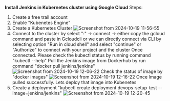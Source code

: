 **Install Jenkins in Kubernetes cluster using Google Cloud**
Steps:
1. Create a free trail account
2. Enable "Kubenetes Engine"
3. Create a Kubernetes Cluster
![Screenshot from 2024-10-19 11-56-55](https://github.com/user-attachments/assets/9cfd2b65-70fb-4a8b-bbe7-c5ec2793c881)
4. Connect to the cluster by select ":" -> connect -> either copy the gcloud command and paste in Gcloudcli or we can directly connect via CLI by selecting option "Run in cloud shell" and select "continue" or "Authorize" to connect with your project and the cluster
Once connected. Please check the kubectl status by running command "kubectl --help"
Pull the Jenkins image from Dockerhub by run command "docker pull jenkins/jenkins"
![Screenshot from 2024-10-19 12-06-22](https://github.com/user-attachments/assets/00ba0dd6-6b64-4a4d-8a48-19d4afbe6abe)
Check the status of image by "docker images"
![Screenshot from 2024-10-19 12-16-22](https://github.com/user-attachments/assets/b6fe4795-9866-4e9e-b1e9-02ff1eac08d6)
Once Image pulled successfully. Lets deploy that image into Kubenetes
1. Create a deployment "kubectl create deployment devops-setup-test --image=jenkins/jenkins"
![Screenshot from 2024-10-19 12-20-45](https://github.com/user-attachments/assets/ecd0c806-eabb-48a7-b1d8-eddba92da138)
